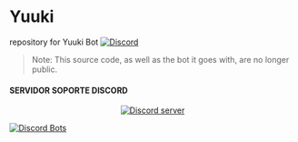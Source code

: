 
# Yuuki
 repository for Yuuki Bot
[![Discord](https://discordapp.com/api/guilds/333039959500128256/embed.png)](https://discord.gg/pXDNMAE)
> Note: This source code, as well as the bot it goes with, are no longer public.
#### SERVIDOR SOPORTE DISCORD
<p align="center">
  <a href="https://discord.gg/abyRgJ8"><img src="https://discordapp.com/api/guilds/333039959500128256/widget.png?style=banner2" alt="Discord server"></a>
</p>
<a href="https://discordbots.org/bot/365949788807757834">
  <img src="https://discordbots.org/api/widget/365949788807757834.svg" alt="Discord Bots" />
</a>
